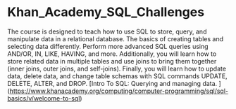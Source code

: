 # Khan_Academy_SQL_Challenges
The course is designed to teach how to use SQL to store, query, and manipulate data in a relational database. 
The basics of creating tables and selecting data differently. 
Perform more advanced SQL queries using AND/OR, IN, LIKE, HAVING, and more. 
Additionally, you will learn how to store related data in multiple tables and use joins to bring them together (inner joins, outer joins, and self-joins). 
Finally, you will learn how to update data, delete data, and change table schemas with SQL commands UPDATE, DELETE, ALTER, and DROP.
[Intro To SQL: Querying and managing data. ] (https://www.khanacademy.org/computing/computer-programming/sql/sql-basics/v/welcome-to-sql)
